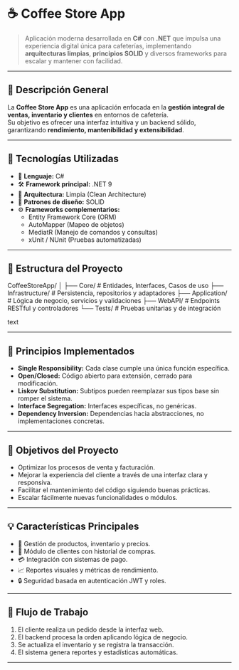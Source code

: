 # ☕ Coffee Store App

> Aplicación moderna desarrollada en **C#** con **.NET** que impulsa una experiencia digital única para cafeterías, implementando **arquitecturas limpias**, **principios SOLID** y diversos frameworks para escalar y mantener con facilidad.

---

## 🧩 Descripción General

La **Coffee Store App** es una aplicación enfocada en la **gestión integral de ventas, inventario y clientes** en entornos de cafetería.  
Su objetivo es ofrecer una interfaz intuitiva y un backend sólido, garantizando **rendimiento, mantenibilidad y extensibilidad**.

---

## 🚀 Tecnologías Utilizadas

- 🧠 **Lenguaje:** C#  
- 🛠️ **Framework principal:** .NET 9  
- 🧱 **Arquitectura:** Limpia (Clean Architecture)  
- 🧩 **Patrones de diseño:** SOLID  
- ⚙️ **Frameworks complementarios:**
  - Entity Framework Core (ORM)
  - AutoMapper (Mapeo de objetos)
  - MediatR (Manejo de comandos y consultas)
  - xUnit / NUnit (Pruebas automatizadas)

---

## 🧱 Estructura del Proyecto

CoffeeStoreApp/
│
├── Core/ # Entidades, Interfaces, Casos de uso
├── Infrastructure/ # Persistencia, repositorios y adaptadores
├── Application/ # Lógica de negocio, servicios y validaciones
├── WebAPI/ # Endpoints RESTful y controladores
└── Tests/ # Pruebas unitarias y de integración

text

---

## 🧭 Principios Implementados

- **Single Responsibility:** Cada clase cumple una única función específica.  
- **Open/Closed:** Código abierto para extensión, cerrado para modificación.  
- **Liskov Substitution:** Subtipos pueden reemplazar sus tipos base sin romper el sistema.  
- **Interface Segregation:** Interfaces específicas, no genéricas.  
- **Dependency Inversion:** Dependencias hacia abstracciones, no implementaciones concretas.

---

## 🎯 Objetivos del Proyecto

- Optimizar los procesos de venta y facturación.  
- Mejorar la experiencia del cliente a través de una interfaz clara y responsiva.  
- Facilitar el mantenimiento del código siguiendo buenas prácticas.  
- Escalar fácilmente nuevas funcionalidades o módulos.

---

## 💡 Características Principales

- 🏪 Gestión de productos, inventario y precios.  
- 👤 Módulo de clientes con historial de compras.  
- 💳 Integración con sistemas de pago.  
- 📈 Reportes visuales y métricas de rendimiento.  
- 🔒 Seguridad basada en autenticación JWT y roles.

---

## 🔄 Flujo de Trabajo

1. El cliente realiza un pedido desde la interfaz web.  
2. El backend procesa la orden aplicando lógica de negocio.  
3. Se actualiza el inventario y se registra la transacción.  
4. El sistema genera reportes y estadísticas automáticas.

---
